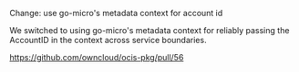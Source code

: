Change: use go-micro's metadata context for account id

We switched to using go-micro's metadata context for reliably passing the AccountID in the context
across service boundaries.

https://github.com/owncloud/ocis-pkg/pull/56
